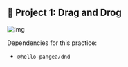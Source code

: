 ## 📁 Project 1: Drag and Drog

![img](https://res.cloudinary.com/silviajcn/image/upload/v1666825112/PRACTICAS/Responsive/2_jccmkl.png)

Dependencies for this practice: 

* ```@hello-pangea/dnd```